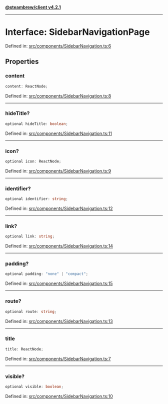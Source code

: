 [**@steambrew/client v4.2.1**](../README.md)

***

# Interface: SidebarNavigationPage

Defined in: [src/components/SidebarNavigation.ts:6](https://github.com/shdwmtr/plugutil/blob/b52230e3bd417b9353d983856323dee8a90c4f70/client/src/components/SidebarNavigation.ts#L6)

## Properties

### content

```ts
content: ReactNode;
```

Defined in: [src/components/SidebarNavigation.ts:8](https://github.com/shdwmtr/plugutil/blob/b52230e3bd417b9353d983856323dee8a90c4f70/client/src/components/SidebarNavigation.ts#L8)

***

### hideTitle?

```ts
optional hideTitle: boolean;
```

Defined in: [src/components/SidebarNavigation.ts:11](https://github.com/shdwmtr/plugutil/blob/b52230e3bd417b9353d983856323dee8a90c4f70/client/src/components/SidebarNavigation.ts#L11)

***

### icon?

```ts
optional icon: ReactNode;
```

Defined in: [src/components/SidebarNavigation.ts:9](https://github.com/shdwmtr/plugutil/blob/b52230e3bd417b9353d983856323dee8a90c4f70/client/src/components/SidebarNavigation.ts#L9)

***

### identifier?

```ts
optional identifier: string;
```

Defined in: [src/components/SidebarNavigation.ts:12](https://github.com/shdwmtr/plugutil/blob/b52230e3bd417b9353d983856323dee8a90c4f70/client/src/components/SidebarNavigation.ts#L12)

***

### link?

```ts
optional link: string;
```

Defined in: [src/components/SidebarNavigation.ts:14](https://github.com/shdwmtr/plugutil/blob/b52230e3bd417b9353d983856323dee8a90c4f70/client/src/components/SidebarNavigation.ts#L14)

***

### padding?

```ts
optional padding: "none" | "compact";
```

Defined in: [src/components/SidebarNavigation.ts:15](https://github.com/shdwmtr/plugutil/blob/b52230e3bd417b9353d983856323dee8a90c4f70/client/src/components/SidebarNavigation.ts#L15)

***

### route?

```ts
optional route: string;
```

Defined in: [src/components/SidebarNavigation.ts:13](https://github.com/shdwmtr/plugutil/blob/b52230e3bd417b9353d983856323dee8a90c4f70/client/src/components/SidebarNavigation.ts#L13)

***

### title

```ts
title: ReactNode;
```

Defined in: [src/components/SidebarNavigation.ts:7](https://github.com/shdwmtr/plugutil/blob/b52230e3bd417b9353d983856323dee8a90c4f70/client/src/components/SidebarNavigation.ts#L7)

***

### visible?

```ts
optional visible: boolean;
```

Defined in: [src/components/SidebarNavigation.ts:10](https://github.com/shdwmtr/plugutil/blob/b52230e3bd417b9353d983856323dee8a90c4f70/client/src/components/SidebarNavigation.ts#L10)
